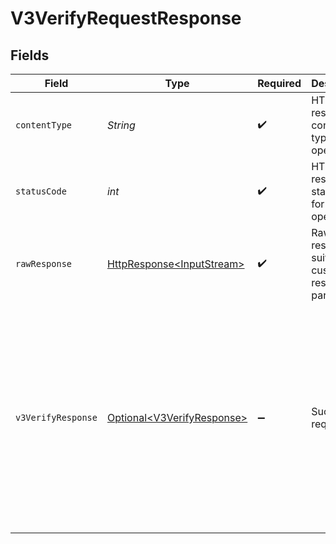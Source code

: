 # V3VerifyRequestResponse


## Fields

| Field                                                                                                                                                                                                    | Type                                                                                                                                                                                                     | Required                                                                                                                                                                                                 | Description                                                                                                                                                                                              | Example                                                                                                                                                                                                  |
| -------------------------------------------------------------------------------------------------------------------------------------------------------------------------------------------------------- | -------------------------------------------------------------------------------------------------------------------------------------------------------------------------------------------------------- | -------------------------------------------------------------------------------------------------------------------------------------------------------------------------------------------------------- | -------------------------------------------------------------------------------------------------------------------------------------------------------------------------------------------------------- | -------------------------------------------------------------------------------------------------------------------------------------------------------------------------------------------------------- |
| `contentType`                                                                                                                                                                                            | *String*                                                                                                                                                                                                 | :heavy_check_mark:                                                                                                                                                                                       | HTTP response content type for this operation                                                                                                                                                            |                                                                                                                                                                                                          |
| `statusCode`                                                                                                                                                                                             | *int*                                                                                                                                                                                                    | :heavy_check_mark:                                                                                                                                                                                       | HTTP response status code for this operation                                                                                                                                                             |                                                                                                                                                                                                          |
| `rawResponse`                                                                                                                                                                                            | [HttpResponse\<InputStream>](https://docs.oracle.com/en/java/javase/11/docs/api/java.net.http/java/net/http/HttpResponse.html)                                                                           | :heavy_check_mark:                                                                                                                                                                                       | Raw HTTP response; suitable for custom response parsing                                                                                                                                                  |                                                                                                                                                                                                          |
| `v3VerifyResponse`                                                                                                                                                                                       | [Optional\<V3VerifyResponse>](../../models/components/V3VerifyResponse.md)                                                                                                                               | :heavy_minus_sign:                                                                                                                                                                                       | Successful request.                                                                                                                                                                                      | {<br/>"evaluation": {<br/>"key": "{}"<br/>},<br/>"success": "pending",<br/>"authToken": "eyJhbGciOi...",<br/>"possessionResult": "pending",<br/>"verifyResult": "pending",<br/>"correlationId": "713189b8-5555-4b08-83ba-75d08780aebd"<br/>} |